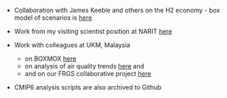 * Collaboration with James Keeble and others on the H2 economy - box model of scenarios is [here](https://github.com/paultgriffiths/H2_economy_box_model_scenarios)

* Work from my visiting scientist position at NARIT [here](https://github.com/paultgriffiths/NARIT_work)

* Work with colleagues at UKM, Malaysia 
  - on BOXMOX [here](https://github.com/paultgriffiths/BOXMOX-ptg21) 
  - on analysis of air quality trends [here](https://github.com/paultgriffiths/UKM_work) and
  - and on our FRGS collaborative project [here](https://github.com/paultgriffiths/UKM-FRGS)

* CMIP6 analysis scripts are also archived to Github
